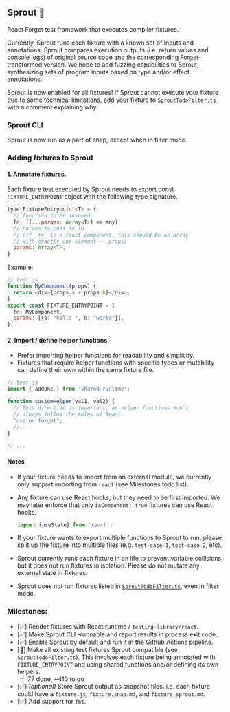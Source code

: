 ## Sprout 🌱
React Forget test framework that executes compiler fixtures.

Currently, Sprout runs each fixture with a known set of inputs and annotations. Sprout compares execution outputs (i.e. return values and console logs) of original source code and the corresponding Forget-transformed version.
We hope to add fuzzing capabilities to Sprout, synthesizing sets of program inputs based on type and/or effect annotations.

Sprout is now enabled for all fixtures! If Sprout cannot execute your fixture due to some technical limitations, add your fixture to [`SproutTodoFilter.ts`](./src/SproutTodoFilter.ts) with a comment explaining why.

### Sprout CLI
Sprout is now run as a part of snap, except when in filter mode.

### Adding fixtures to Sprout

#### 1. Annotate fixtures.
Each fixture test executed by Sprout needs to export const `FIXTURE_ENTRYPOINT` object with the following type signature.

```js
type FixtureEntrypoint<T> = {
  // function to be invoked
  fn: ((...params: Array<T>) => any),
  // params to pass to fn
  // (if `fn` is a react component, this should be an array
  // with exactly one element -- props)
  params: Array<T>,
}
```

Example:
```js
// test.js
function MyComponent(props) {
  return <div>{props.a + props.b}</div>;
}
export const FIXTURE_ENTRYPOINT = {
  fn: MyComponent,
  params: [{a: "hello ", b: "world"}],
};
```

#### 2. Import / define helper functions.

- Prefer importing helper functions for readability and simplicity.
- Fixtures that require helper functions with specific types or mutability can define their own within the same fixture file.

```js
// test.js
import { addOne } from 'shared-runtime';

function customHelper(val1, val2) {
  // This directive is important, as helper functions don't
  // always follow the rules of React.
  "use no forget";
  // ...
}

// ...
```

#### Notes
- If your fixture needs to import from an external module, we currently only support importing from `react` (see Milestones todo list).

- Any fixture can use React hooks, but they need to be first imported. We may later enforce that only `isComponent: true` fixtures can use React hooks.
    ```ts
    import {useState} from 'react';
    ```

- If your fixture wants to export multiple functions to Sprout to run, please split up the fixture into multiple files (e.g. `test-case-1`, `test-case-2`, etc).

- Sprout currently runs each fixture in an iife to prevent variable collisions, but it does not run fixtures in isolation. Please do not mutate any external state in fixtures.

- Sprout does not run fixtures listed in [`SproutTodoFilter.ts`](./src/SproutTodoFilter.ts), even in filter mode.

### Milestones:
- [✅] Render fixtures with React runtime / `testing-library/react`.
- [✅] Make Sprout CLI -runnable and report results in process exit code.
- [✅] Enable Sprout by default and run it in the Github Actions pipeline.
- [🚧] Make all existing test fixtures Sprout compatible (see `SproutTodoFilter.ts`). This involves each fixture being annotated with `FIXTURE_ENTRYPOINT` and using shared functions and/or defining its own helpers.
  - 77 done, ~410 to go
- [✅] *(optional)* Store Sprout output as snapshot files. i.e. each fixture could have a `fixture.js`, `fixture.snap.md`, and `fixture.sprout.md`.
- [✅] Add support for `fbt`.
